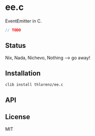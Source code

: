 # ee.c

EventEmitter in C.

```js
// TODO
```

## Status

Nix, Nada, Nichevo, Nothing --> go away!

## Installation

    clib install thlorenz/ee.c

## API


## License

MIT
